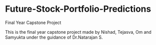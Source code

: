 # Future-Stock-Portfolio-Predictions
Final Year Capstone Project 


This is the final year capstone project made by Nishad, Tejasva, Om and Samyukta under the guidance of Dr.Natarajan S. 

